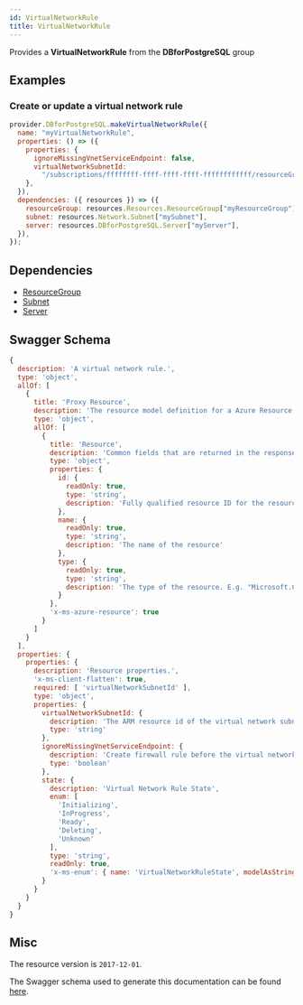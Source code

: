 ```yaml
---
id: VirtualNetworkRule
title: VirtualNetworkRule
---
```

Provides a **VirtualNetworkRule** from the **DBforPostgreSQL** group
## Examples
### Create or update a virtual network rule
```js
provider.DBforPostgreSQL.makeVirtualNetworkRule({
  name: "myVirtualNetworkRule",
  properties: () => ({
    properties: {
      ignoreMissingVnetServiceEndpoint: false,
      virtualNetworkSubnetId:
        "/subscriptions/ffffffff-ffff-ffff-ffff-ffffffffffff/resourceGroups/TestGroup/providers/Microsoft.Network/virtualNetworks/testvnet/subnets/testsubnet",
    },
  }),
  dependencies: ({ resources }) => ({
    resourceGroup: resources.Resources.ResourceGroup["myResourceGroup"],
    subnet: resources.Network.Subnet["mySubnet"],
    server: resources.DBforPostgreSQL.Server["myServer"],
  }),
});

```
## Dependencies
- [ResourceGroup](../Resources/ResourceGroup.md)
- [Subnet](../Network/Subnet.md)
- [Server](../DBforPostgreSQL/Server.md)
## Swagger Schema
```js
{
  description: 'A virtual network rule.',
  type: 'object',
  allOf: [
    {
      title: 'Proxy Resource',
      description: 'The resource model definition for a Azure Resource Manager proxy resource. It will not have tags and a location',
      type: 'object',
      allOf: [
        {
          title: 'Resource',
          description: 'Common fields that are returned in the response for all Azure Resource Manager resources',
          type: 'object',
          properties: {
            id: {
              readOnly: true,
              type: 'string',
              description: 'Fully qualified resource ID for the resource. Ex - /subscriptions/{subscriptionId}/resourceGroups/{resourceGroupName}/providers/{resourceProviderNamespace}/{resourceType}/{resourceName}'
            },
            name: {
              readOnly: true,
              type: 'string',
              description: 'The name of the resource'
            },
            type: {
              readOnly: true,
              type: 'string',
              description: 'The type of the resource. E.g. "Microsoft.Compute/virtualMachines" or "Microsoft.Storage/storageAccounts"'
            }
          },
          'x-ms-azure-resource': true
        }
      ]
    }
  ],
  properties: {
    properties: {
      description: 'Resource properties.',
      'x-ms-client-flatten': true,
      required: [ 'virtualNetworkSubnetId' ],
      type: 'object',
      properties: {
        virtualNetworkSubnetId: {
          description: 'The ARM resource id of the virtual network subnet.',
          type: 'string'
        },
        ignoreMissingVnetServiceEndpoint: {
          description: 'Create firewall rule before the virtual network has vnet service endpoint enabled.',
          type: 'boolean'
        },
        state: {
          description: 'Virtual Network Rule State',
          enum: [
            'Initializing',
            'InProgress',
            'Ready',
            'Deleting',
            'Unknown'
          ],
          type: 'string',
          readOnly: true,
          'x-ms-enum': { name: 'VirtualNetworkRuleState', modelAsString: true }
        }
      }
    }
  }
}
```
## Misc
The resource version is `2017-12-01`.

The Swagger schema used to generate this documentation can be found [here](https://github.com/Azure/azure-rest-api-specs/tree/main/specification/postgresql/resource-manager/Microsoft.DBforPostgreSQL/stable/2017-12-01/postgresql.json).
